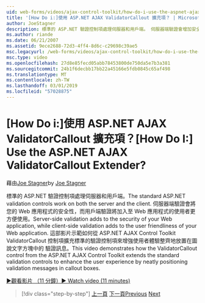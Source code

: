 ```yaml
---
uid: web-forms/videos/ajax-control-toolkit/how-do-i-use-the-aspnet-ajax-validatorcallout-extender
title: '[How Do i:]使用 ASP.NET AJAX ValidatorCallout 擴充項？ | Microsoft Docs'
author: JoeStagner
description: 標準的 ASP.NET 驗證控制項處理伺服器和用戶端。 伺服器端驗證會增加安全性的 Web 應用程式，而 c...
ms.author: riande
ms.date: 06/21/2007
ms.assetid: 9ece2688-72d3-4ff4-8d6c-c29698c39ae5
msc.legacyurl: /web-forms/videos/ajax-control-toolkit/how-do-i-use-the-aspnet-ajax-validatorcallout-extender
msc.type: video
ms.openlocfilehash: 27d8e85fecd05abb78453800de750da5e7b3a381
ms.sourcegitcommit: 24b1f6decbb17bb22a45166e5fdb0845c65af498
ms.translationtype: MT
ms.contentlocale: zh-TW
ms.lasthandoff: 03/01/2019
ms.locfileid: "57028875"
---
```

<a name="how-do-i-use-the-aspnet-ajax-validatorcallout-extender"></a><span data-ttu-id="a636a-105">[How Do i:]使用 ASP.NET AJAX ValidatorCallout 擴充項？</span><span class="sxs-lookup"><span data-stu-id="a636a-105">[How Do I:] Use the ASP.NET AJAX ValidatorCallout Extender?</span></span>
====================
<span data-ttu-id="a636a-106">藉由[Joe Stagner](https://github.com/JoeStagner)</span><span class="sxs-lookup"><span data-stu-id="a636a-106">by [Joe Stagner](https://github.com/JoeStagner)</span></span>

<span data-ttu-id="a636a-107">標準的 ASP.NET 驗證控制項處理伺服器和用戶端。</span><span class="sxs-lookup"><span data-stu-id="a636a-107">The standard ASP.NET validation controls work on both the server and the client.</span></span> <span data-ttu-id="a636a-108">伺服器端驗證會將您的 Web 應用程式的安全性，而用戶端驗證將加入至 Web 應用程式的使用者更方便使用。</span><span class="sxs-lookup"><span data-stu-id="a636a-108">Server-side validation adds to the security of your Web application, while client-side validation adds to the user friendliness of your Web application.</span></span> <span data-ttu-id="a636a-109">這部影片示範如何從 ASP.NET AJAX Control Toolkit ValidatorCallout 控制項擴充標準的驗證控制項來增強使用者體驗整齊地放置在圖說文字方塊中的 驗證訊息。</span><span class="sxs-lookup"><span data-stu-id="a636a-109">This video demonstrates how the ValidatorCallout control from the ASP.NET AJAX Control Toolkit extends the standard validation controls to enhance the user experience by neatly positioning validation messages in callout boxes.</span></span>

[<span data-ttu-id="a636a-110">&#9654;觀看影片 （11 分鐘）</span><span class="sxs-lookup"><span data-stu-id="a636a-110">&#9654; Watch video (11 minutes)</span></span>](https://channel9.msdn.com/Blogs/ASP-NET-Site-Videos/how-do-i-use-the-aspnet-ajax-validatorcallout-extender)

> [!div class="step-by-step"]
> <span data-ttu-id="a636a-111">[上一頁](how-do-i-use-the-numericupdown-extender-control.md)
> [下一頁](how-do-i-use-the-aspnet-ajax-resizablecontrol-extender.md)</span><span class="sxs-lookup"><span data-stu-id="a636a-111">[Previous](how-do-i-use-the-numericupdown-extender-control.md)
[Next](how-do-i-use-the-aspnet-ajax-resizablecontrol-extender.md)</span></span>
